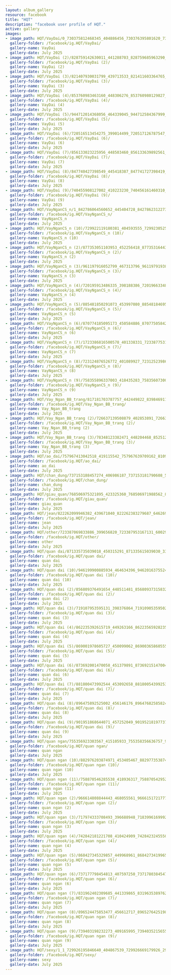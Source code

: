 ```yaml
---
layout: album_gallery
resource: facebook
title: "HQT"
description: "facebook user profile of HQT."
active: gallery
images:
- image_path: HQT/VayDai/0_730375812468345_404886456_730376395801620_7381170623806509889_n.jpg
  gallery-folder: /facebook/ig.HQT/VayDai/
  gallery-name: VayDai
  gallery-date: July 2025
- image_path: HQT/VayDai (2)/828759142630011_441288703_828759685963290_8236491023012710535_n.jpg
  gallery-folder: /facebook/ig.HQT/VayDai (2)/
  gallery-name: VayDai (2)
  gallery-date: July 2025
- image_path: HQT/VayDai (3)/821407930031799_439713533_821411603364765_5526509593902443298_n.jpg
  gallery-folder: /facebook/ig.HQT/VayDai (3)/
  gallery-name: VayDai (3)
  gallery-date: July 2025
- image_path: HQT/VayDai (4)/853760983463160_448306276_853760980129827_7560699889364788059_n.jpg
  gallery-folder: /facebook/ig.HQT/VayDai (4)/
  gallery-name: VayDai (4)
  gallery-date: July 2025
- image_path: HQT/VayDai (5)/944712014368056_464339045_944712584367999_5046751847206773832_n.jpg
  gallery-folder: /facebook/ig.HQT/VayDai (5)/
  gallery-name: VayDai (5)
  gallery-date: July 2025
- image_path: HQT/VayDai (6)/720516513454275_399014499_720517126787547_4826415539831131683_n.jpg
  gallery-folder: /facebook/ig.HQT/VayDai (6)/
  gallery-name: VayDai (6)
  gallery-date: July 2025
- image_path: HQT/VayDai (7)/856133023225956_448503460_856133639892561_736650536545523508_n.jpg
  gallery-folder: /facebook/ig.HQT/VayDai (7)/
  gallery-name: VayDai (7)
  gallery-date: July 2025
- image_path: HQT/VayDai (8)/847740427398549_445418387_847741727398419_5586447643166775675_n.jpg
  gallery-folder: /facebook/ig.HQT/VayDai (8)/
  gallery-name: VayDai (8)
  gallery-date: July 2025
- image_path: HQT/VayDai (9)/740455908127002_410223230_740456161460310_3847039177875163833_n.jpg
  gallery-folder: /facebook/ig.HQT/VayDai (9)/
  gallery-name: VayDai (9)
  gallery-date: July 2025
- image_path: HQT/VayNganCS_n/1_842786064560652_445404728_842786231227302_9030808825809264557_n.jpg
  gallery-folder: /facebook/ig.HQT/VayNganCS_n/
  gallery-name: VayNganCS_n
  gallery-date: July 2025
- image_path: HQT/VayNganCS_n (10)/729922119180381_404593555_729923052513621_5924585479655204738_n.jpg
  gallery-folder: /facebook/ig.HQT/VayNganCS_n (10)/
  gallery-name: VayNganCS_n (10)
  gallery-date: July 2025
- image_path: HQT/VayNganCS_n (2)/877353051103953_452256418_877353164437275_347389399857478379_n.jpg
  gallery-folder: /facebook/ig.HQT/VayNganCS_n (2)/
  gallery-name: VayNganCS_n (2)
  gallery-date: July 2025
- image_path: HQT/VayNganCS_n (3)/961197916052799_467313796_961197919386132_3276487304559818002_n.jpg
  gallery-folder: /facebook/ig.HQT/VayNganCS_n (3)/
  gallery-name: VayNganCS_n (3)
  gallery-date: July 2025
- image_path: HQT/VayNganCS_n (4)/720195913486335_398188386_720196633486263_8287359815855073185_n.jpg
  gallery-folder: /facebook/ig.HQT/VayNganCS_n (4)/
  gallery-name: VayNganCS_n (4)
  gallery-date: July 2025
- image_path: HQT/VayNganCS_n (5)/885481850291073_453997080_885481846957740_8127720833947885448_n.jpg
  gallery-folder: /facebook/ig.HQT/VayNganCS_n (5)/
  gallery-name: VayNganCS_n (5)
  gallery-date: July 2025
- image_path: HQT/VayNganCS_n (6)/870774185095173_450584886_870775058428419_5740480045316255960_n.jpg
  gallery-folder: /facebook/ig.HQT/VayNganCS_n (6)/
  gallery-name: VayNganCS_n (6)
  gallery-date: July 2025
- image_path: HQT/VayNganCS_n (7)/1723386816500578_401338331_723387753167151_6040390287901712442_n.jpg
  gallery-folder: /facebook/ig.HQT/VayNganCS_n (7)/
  gallery-name: VayNganCS_n (7)
  gallery-date: July 2025
- image_path: HQT/VayNganCS_n (8)/723124876526772_401089927_723125239860069_8096143155793713065_n.jpg
  gallery-folder: /facebook/ig.HQT/VayNganCS_n (8)/
  gallery-name: VayNganCS_n (8)
  gallery-date: July 2025
- image_path: HQT/VayNganCS_n (9)/758355896337003_418435283_758356073003652_2730168616024190197_n.jpg
  gallery-folder: /facebook/ig.HQT/VayNganCS_n (9)/
  gallery-name: VayNganCS_n (9)
  gallery-date: July 2025
- image_path: HQT/Vay_Ngan_BB_trang/817181703787757_442449822_839846911521234_7462180861110550042_n.jpg
  gallery-folder: /facebook/ig.HQT/Vay_Ngan_BB_trang/
  gallery-name: Vay_Ngan_BB_trang
  gallery-date: July 2025
- image_path: HQT/Vay_Ngan_BB_trang (2)/726637139508879_402853891_726637892842137_477834847839704591_n.jpg
  gallery-folder: /facebook/ig.HQT/Vay_Ngan_BB_trang (2)/
  gallery-name: Vay_Ngan_BB_trang (2)
  gallery-date: July 2025
- image_path: HQT/Vay_Ngan_BB_trang (3)/78348123382471_448204468_852512090254716_1244865796113260584_n.jpg
  gallery-folder: /facebook/ig.HQT/Vay_Ngan_BB_trang (3)/
  gallery-name: Vay_Ngan_BB_trang (3)
  gallery-date: July 2025
- image_path: HQT/ao_dai/757967413042518_419115542_757967639709162_8109009576678919118_n.jpg
  gallery-folder: /facebook/ig.HQT/ao_dai/
  gallery-name: ao_dai
  gallery-date: July 2025
- image_path: HQT/chan_dung/737153188457274_406986187_737153181790608_5482505331204669268_n.jpg
  gallery-folder: /facebook/ig.HQT/chan_dung/
  gallery-name: chan_dung
  gallery-date: July 2025
- image_path: HQT/giau_quan/768506975321895_423325360_768506971988562_809072627928250756_n.jpg
  gallery-folder: /facebook/ig.HQT/giau_quan/
  gallery-name: giau_quan
  gallery-date: July 2025
- image_path: HQT/jean/822262099946382_439671040_822262383279687_6462699444833950246_n.jpg
  gallery-folder: /facebook/ig.HQT/jean/
  gallery-name: jean
  gallery-date: July 2025
- image_path: HQT/other/723387069833886_399656820_723387953167131_6002933017875576847_n.jpg
  gallery-folder: /facebook/ig.HQT/other/
  gallery-name: other
  gallery-date: July 2025
- image_path: HQT/quan dai/871335735039018_450315291_871335615039030_3312950755207757145_n.jpg
  gallery-folder: /facebook/ig.HQT/quan dai/
  gallery-name: quan dai
  gallery-date: July 2025
- image_path: HQT/quan dai (10)/946199900885934_464634396_946201637552427_5647653489565726150_n.jpg
  gallery-folder: /facebook/ig.HQT/quan dai (10)/
  gallery-name: quan dai (10)
  gallery-date: July 2025
- image_path: HQT/quan dai (2)/856809376491654_448511481_856809373158321_6724114455233420048_n.jpg
  gallery-folder: /facebook/ig.HQT/quan dai (2)/
  gallery-name: quan dai (2)
  gallery-date: July 2025
- image_path: HQT/quan dai (3)/719107953595131_398376864_719109053595021_1686080055851344774_n.jpg
  gallery-folder: /facebook/ig.HQT/quan dai (3)/
  gallery-name: quan dai (3)
  gallery-date: July 2025
- image_path: HQT/quan dai (4)/862235392615719_449263166_862235659282359_4552680483078328301_n.jpg
  gallery-folder: /facebook/ig.HQT/quan dai (4)/
  gallery-name: quan dai (4)
  gallery-date: July 2025
- image_path: HQT/quan dai (5)/869001978605727_450099062_869003658605559_7254383603344459318_n.jpg
  gallery-folder: /facebook/ig.HQT/quan dai (5)/
  gallery-name: quan dai (5)
  gallery-date: July 2025
- image_path: HQT/quan dai (6)/873692001470058_451379891_873692151470043_1009466160846601219_n.jpg
  gallery-folder: /facebook/ig.HQT/quan dai (6)/
  gallery-name: quan dai (6)
  gallery-date: July 2025
- image_path: HQT/quan dai (7)/881800473992544_453092658_881800543992537_2594520967760300389_n.jpg
  gallery-folder: /facebook/ig.HQT/quan dai (7)/
  gallery-name: quan dai (7)
  gallery-date: July 2025
- image_path: HQT/quan dai (8)/896475892525002_456146176_896476825858242_629903483776882758_n.jpg
  gallery-folder: /facebook/ig.HQT/quan dai (8)/
  gallery-name: quan dai (8)
  gallery-date: July 2025
- image_path: HQT/quan dai (9)/901951868644071_457252049_901952181977373_2781592250460566279_n.jpg
  gallery-folder: /facebook/ig.HQT/quan dai (9)/
  gallery-name: quan dai (9)
  gallery-date: July 2025
- image_path: HQT/quan ngan/755356923303567_415105933_755358356636757_9080097428364972376_n.jpg
  gallery-folder: /facebook/ig.HQT/quan ngan/
  gallery-name: quan ngan
  gallery-date: July 2025
- image_path: HQT/quan ngan (10)/882976203874971_453405467_882977353874856_3254195893917336835_n.jpg
  gallery-folder: /facebook/ig.HQT/quan ngan (10)/
  gallery-name: quan ngan (10)
  gallery-date: July 2025
- image_path: HQT/quan ngan (11)/758870546285538_418936317_758870542952205_7507815326113533880_n.jpg
  gallery-folder: /facebook/ig.HQT/quan ngan (11)/
  gallery-name: quan ngan (11)
  gallery-date: July 2025
- image_path: HQT/quan ngan (2)/966614808844443_468055561_966615172177740_5203990654857439155_n.jpg
  gallery-folder: /facebook/ig.HQT/quan ngan (2)/
  gallery-name: quan ngan (2)
  gallery-date: July 2025
- image_path: HQT/quan ngan (3)/717974333708493_396688948_718399616999298_8536222798185757487_n.jpg
  gallery-folder: /facebook/ig.HQT/quan ngan (3)/
  gallery-name: quan ngan (3)
  gallery-date: July 2025
- image_path: HQT/quan ngan (4)/742842181221708_410424909_742842324555027_6826879572806502365_n.jpg
  gallery-folder: /facebook/ig.HQT/quan ngan (4)/
  gallery-name: quan ngan (4)
  gallery-date: July 2025
- image_path: HQT/quan ngan (5)/868427345329857_449968961_868427341996524_183442283853308612_n.jpg
  gallery-folder: /facebook/ig.HQT/quan ngan (5)/
  gallery-name: quan ngan (5)
  gallery-date: July 2025
- image_path: HQT/quan ngan (6)/737177798454813_407597250_737178038454789_7239323252708820276_n.jpg
  gallery-folder: /facebook/ig.HQT/quan ngan (6)/
  gallery-name: quan ngan (6)
  gallery-date: July 2025
- image_path: HQT/quan ngan (7)/831962402309685_441339865_831963538976238_7050469871241795901_n.jpg
  gallery-folder: /facebook/ig.HQT/quan ngan (7)/
  gallery-name: quan ngan (7)
  gallery-date: July 2025
- image_path: HQT/quan ngan (8)/896524475853477_456612717_896527642519827_2355840625609527746_n.jpg
  gallery-folder: /facebook/ig.HQT/quan ngan (8)/
  gallery-name: quan ngan (8)
  gallery-date: July 2025
- image_path: HQT/quan ngan (9)/739403198232273_409165995_739403521565574_5673790162195436906_n.jpg
  gallery-folder: /facebook/ig.HQT/quan ngan (9)/
  gallery-name: quan ngan (9)
  gallery-date: July 2025
- image_path: HQT/sexy/1_1_729926195846640_404867539_729926669179926_2973541640190586495_n.jpg
  gallery-folder: /facebook/ig.HQT/sexy/
  gallery-name: sexy
  gallery-date: July 2025
---
```

